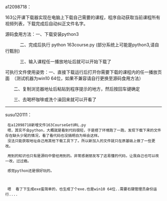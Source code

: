 a12098718：

163公开课下载器实现在电脑上下载自己需要的课程，程序自动获取当前课程所有视频列表，下载完成后自动纠正文件名字。

 源码食用方法：一、下载安装python3
 
             二、完成后执行 python 163course.py  (部分系统上可能是python3,请自行甄别)
             
             三、输入课程任一播放地址后就可以开始下载了

 可执行文件使用姿势：一、直接下载运行后打开你需要下载的课程内的任一播放页面  （测试机器为win10 64位，如果不兼容请自行更换至源码食用方法）

        二、复制浏览器地址后粘贴到程序提示的地方，然后按回车键确定
        
        三、去喝杯咖啡或洗个澡回来就可以开看了
        
-------------------------------------------------------------------------

susu120111：
     
     在a12098718新增文件163CourseGetURL.py
     嗯，其实不会python，大概就是看到代码很短，于是搭了环境跑了一跑，发现下载下来的文件存在缺头少尾的情况，看了看代码也没搞明白为嘛会这样。
     没法只能获取地址自己用其他下载工具下了。所以新加入的文件就只在原基础上做了一些更改。
     
     用到的知识也只有是源码中曾经用到的。非常感谢朋友写了这易懂的代码，让我自己也可以改一改，过过瘾。
     
     感觉python还是很好玩的。
    
    
   
     嗯  看了下生成exe蛮简单的，也生成了个exe.也是win10 64位..需要右键管理员身份运行....
